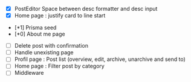 - [x] PostEditor Space between desc formatter and desc input 
- [x] Home page : justify card to line start
- [*1] Prisma seed
- [*0] About me page
- [ ] Delete post with confirmation
- [ ] Handle unexisting page
- [ ] Profil page : Post list (overview, edit, archive, unarchive and send to)
- [ ] Home page : Filter post by category
- [ ] Middleware
